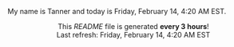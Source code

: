 My name is Tanner and today is Friday, February 14, 4:20 AM EST.

<p align="center">This <i>README</i> file is generated <b>every 3 hours</b>!</br>Last refresh: Friday, February 14, 4:20 AM EST<br /></p>
